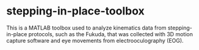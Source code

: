 # stepping-in-place-toolbox
This is a MATLAB toolbox used to analyze kinematics data from stepping-in-place protocols, such as the Fukuda, that was collected with 3D motion capture software and eye movements from electrooculography (EOG).
